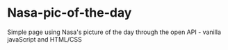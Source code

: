 # Nasa-pic-of-the-day
Simple page using Nasa's picture of the day through the open API - vanilla javaScript and HTML/CSS
